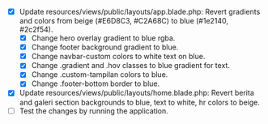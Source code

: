 - [x] Update resources/views/public/layouts/app.blade.php: Revert gradients and colors from beige (#E6D8C3, #C2A68C) to blue (#1e2140, #2c2f54).
  - [x] Change hero overlay gradient to blue rgba.
  - [x] Change footer background gradient to blue.
  - [x] Change navbar-custom colors to white text on blue.
  - [x] Change .gradient and .hov classes to blue gradient for text.
  - [x] Change .custom-tampilan colors to blue.
  - [x] Change .footer-bottom border to blue.
- [x] Update resources/views/public/layouts/home.blade.php: Revert berita and galeri section backgrounds to blue, text to white, hr colors to beige.
- [ ] Test the changes by running the application.

